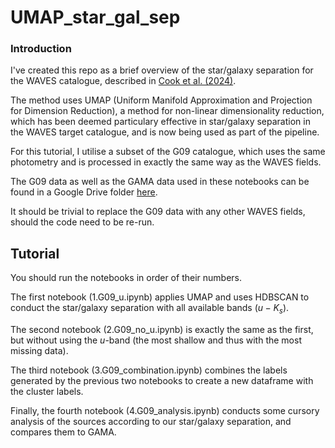 # UMAP_star_gal_sep
 
### Introduction
I've created this repo as a brief overview of the star/galaxy separation for the WAVES catalogue, described in [Cook et al. (2024)](https://arxiv.org/abs/2406.11611). 

The method uses UMAP (Uniform Manifold Approximation and Projection for Dimension Reduction), a method for non-linear dimensionality reduction, which has been deemed particulary effective in star/galaxy separation in the WAVES target catalogue, and is now being used as part of the pipeline.

For this tutorial, I utilise a subset of the G09 catalogue, which uses the same photometry and is processed in exactly the same way as the WAVES fields. 

The G09 data as well as the GAMA data used in these notebooks can be found in a Google Drive folder [here](https://drive.google.com/drive/folders/1HaKHaa_uZQPCnYF70e-btLDitqiIsXbe?usp=sharing).

It should be trivial to replace the G09 data with any other WAVES fields, should the code need to be re-run.

## Tutorial
You should run the notebooks in order of their numbers.

The first notebook (1.G09_u.ipynb) applies UMAP and uses HDBSCAN to conduct the star/galaxy separation with all available bands ($u-K_s$).

The second notebook (2.G09_no_u.ipynb) is exactly the same as the first, but without using the $u$-band (the most shallow and thus with the most missing data). 

The third notebook (3.G09_combination.ipynb) combines the labels generated by the previous two notebooks to create a new dataframe with the cluster labels.

Finally, the fourth notebook (4.G09_analysis.ipynb) conducts some cursory analysis of the sources according to our star/galaxy separation, and compares them to GAMA.
